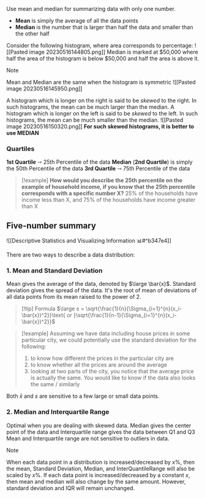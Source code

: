 Use mean and median for summarizing data with only one number.
* **Mean** is simply the average of all the data points
* **Median** is the number that is larger than half the data and smaller than the other half

Consider the following histogram, where area corresponds to percentage:
![[Pasted image 20230516144805.png]]
Median is marked at $50,000 where half the area of the histogram is below $50,000 and half the area is above it.

> [!note]
> Mean and Median are the same when the histogram is symmetric
> ![[Pasted image 20230516145950.png]]

A histogram which is longer on the right is said to be *skewed* to the right. In such histograms, the mean can be much larger than the median. 
A histogram which is longer on the left is said to be *skewed* to the left. In such histograms, the mean can be much smaller than the median.
![[Pasted image 20230516150320.png]]
**For such skewed histograms, it is better to use MEDIAN**

### Quartiles
**1st Quartile** ⇾ 25th Percentile of the data
**Median** (**2nd Quartile**) is simply the 50th Percentile of the data
**3rd Quartile** ⇾ 75th Percentile of the data

> [!example]
> **How would you describe the 25th percentile on the example of household income, if you know that the 25th percentile corresponds with a specific number X?**
	25% of the households have income less than X, and 75% of the households have income greater than X

## Five-number summary

![[Descriptive Statistics and Visualizing Information 📊#^b347e4]]

There are two ways to describe a data distribution:
### 1. Mean and Standard Deviation
Mean gives the average of the data, denoted by $\large \bar{x}$.
Standard deviation gives the spread of the data. It's the root of mean of deviations of all data points from its mean raised to the power of 2.

> [!tip] Formula
>$\large s = \sqrt{\frac{1}{n}{\Sigma_{i=1}^{n}(x_i-\bar{x})^2}}\text{ or }\sqrt{\frac{1}{n-1}{\Sigma_{i=1}^{n}(x_i-\bar{x})^2}}$

> [!example]
> Assuming we have data including house prices in some particular city, we could potentially use the standard deviation for the following:
> 1. to know how different the prices in the particular city are
> 2. to know whether all the prices are around the average
> 3. looking at two parts of the city, you notice that the average price is actually the same. You would like to know if the data also looks the same / similarly

Both $\bar{x}$ and $s$ are sensitive to a few large or small data points.

### 2. Median and Interquartile Range
Optimal when you are dealing with skewed data. 
Median gives the center point of the data and Interquartile range gives the data between Q1 and Q3
Mean and Interquartile range are not sensitive to outliers in data.

> [!note]
> When each data point in a distribution is increased/decreased by $x\%$, then the mean, Standard Deviation, Median, and InterQuantileRange will also be scaled by $x\%$.
> If each data point is increased/decreased by a constant $x$, then mean and median will also change by the same amount. However, standard deviation and IQR will remain unchanged.

